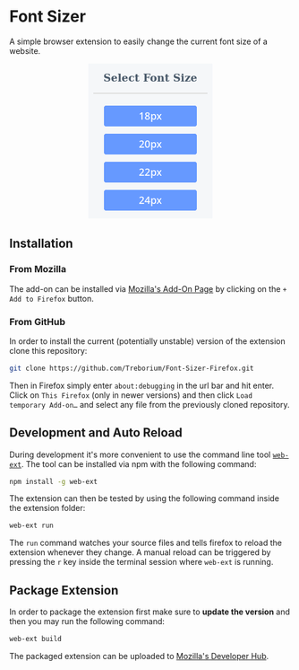 # Font Sizer

A simple browser extension to easily change the current font size of a website. 

<div style="text-align:center"><img src="res/img/popup.png"/></div>

## Installation

### From Mozilla

The add-on can be installed via [Mozilla's Add-On Page](https://addons.mozilla.org/en-US/firefox/addon/font-sizer/) by clicking on the `+ Add to Firefox` button. 

### From GitHub

In order to install the current (potentially unstable) version of the extension clone this repository:

```bash
git clone https://github.com/Treborium/Font-Sizer-Firefox.git
```

Then in Firefox simply enter `about:debugging` in the url bar and hit enter.
Click on `This Firefox` (only in newer versions) and then click `Load temporary Add-on…` and select any file from the previously cloned repository.  

## Development and Auto Reload

During development it's more convenient to use the command line tool [`web-ext`](https://extensionworkshop.com/documentation/develop/getting-started-with-web-ext/).
The tool can be installed via npm with the following command: 

```bash
npm install -g web-ext
```

The extension can then be tested by using the following command inside the extension folder:

```bash 
web-ext run
```

The `run` command watches your source files and tells firefox to reload the extension whenever they change. A manual reload can be triggered by pressing the `r` key inside the terminal session where `web-ext` is running. 

## Package Extension

In order to package the extension first make sure to **update the version** and then you may run the following command:

```bash
web-ext build
```

The packaged extension can be uploaded to [Mozilla's Developer Hub](https://addons.mozilla.org/en-US/developers/).
